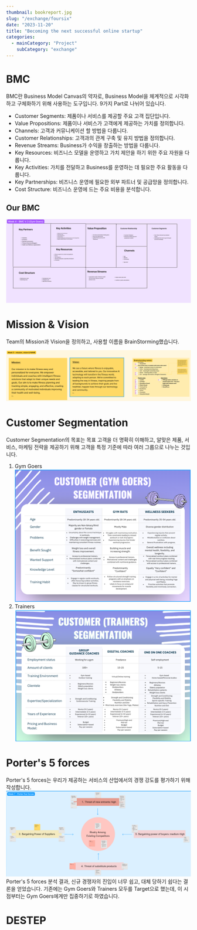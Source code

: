 ```yaml
---
thumbnail: bookreport.jpg
slug: "/exchange/foursix"
date: "2023-11-20"
title: "Becoming the next successful online startup"
categories:
  - mainCategory: "Project"
    subCategory: "exchange"
---
```


# BMC

BMC란 Business Model Canvas의 약자로, Business Model을 체계적으로 시각화하고 구체화하기 위해 사용하는 도구입니다. 9가지 Part로 나뉘어 있습니다.

- Customer Segments: 제품이나 서비스를 제공할 주요 고객 집단입니다.
- Value Propositions: 제품이나 서비스가 고객에게 제공하는 가치를 정의합니다.
- Channels: 고객과 커뮤니케이션 할 방법을 다룹니다.
- Customer Relationships: 고객과의 관계 구축 및 유지 방법을 정의합니다.
- Revenue Streams: Business가 수익을 창출하는 방법을 다룹니다.
- Key Resources: 비즈니스 모델을 운영하고 가치 제안을 하기 위한 주요 자원을 다룹니다.
- Key Activities: 가치를 전달하고 Business를 운영하는 데 필요한 주요 활동을 다룹니다.
- Key Partnerships: 비즈니스 운영에 필요한 외부 파트너 및 공급망을 정의합니다.
- Cost Structure: 비즈니스 운영에 드는 주요 비용을 분석합니다.

## Our BMC

![](../../images/20241102155912.png)

# Mission & Vision

Team의 Mission과 Vision을 정의하고, 사용할 이름을 BrainStorming했습니다.

![](../../images/20241102160002.png)

# Customer Segmentation

Customer Segmentation의 목표는 목표 고객을 더 명확히 이해하고, 알맞은 제품, 서비스, 마케팅 전략을 제공하기 위해 고객을 특정 기준에 따라 여러 그룹으로 나누는 것입니다.

1. Gym Goers![](../../images/20241102162959.png)
2. Trainers ![](../../images/20241102163020.png)

# Porter's 5 forces

Porter's 5 forces는 우리가 제공하는 서비스의 산업에서의 경쟁 강도를 평가하기 위해 작성합니다.
![](../../images/20241102163423.png)
Porter's 5 forces 분석 결과, 신규 경쟁자의 진입이 너무 쉽고, 대체 당하기 쉽다는 결론을 얻었습니다.
기존에는 Gym Goers와 Trainers 모두를 Target으로 했는데, 이 시점부터는 Gym Goers에게만 집중하기로 하였습니다.

# DESTEP
